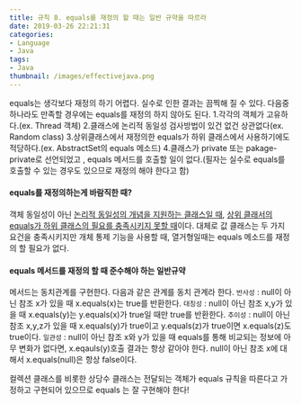 ```yaml
---
title: 규칙 8. equals를 재정의 할 때는 일반 규약을 따르라
date: 2019-03-26 22:21:31
categories:
- Language
- Java
tags:
- Java
thumbnail: /images/effectivejava.png
---
```

equals는 생각보다 재정의 하기 어렵다. 실수로 인한 결과는 끔찍해 질 수 있다.
 다음중 하나라도 만족할 경우에는 equals를 재정의 하지 않아도 된다.
1.각각의 객체가 고유하다.(ex. Thread 객체)
2.클래스에 논리적 동일성 검사방법이 있건 없건 상관없다(ex. Random class)
3.상위클래스에서 재정의한 equals가 하위 클래스에서 사용하기에도 적당하다.(ex. AbstractSet의 equals 메소드)
4.클래스가 private 또는 pakage-private로 선언되었고 , equals 메서드를 호출할 일이 없다.(필자는 실수로 equals를 호출할 수 있는 경우도 있으므로 재정의 해야 한다고 함)

#### equals를 재정의하는게 바람직한 때?
객체 동일성이 아닌 <u>논리적 동일성의 개념을 지원하는 클래스일 때</u>, <u>상위 클래서의 equals가 하위 클래스의 필요를 충족시키지 못할 때</u>이다.
대체로 값 클래스는 두 가지 요건을 충족시키지만 개체 통제 기능을 사용할 때, 열거형일때는 equals 메소드를 재정의 할 필요가 없다.

#### equals 메서드를 재정의 할 때 준수해야 하는 일반규약
메서드는 동치관계를 구현한다. 다음과 같은 관계를 동치 관계라 한다.
`반사성` : null이 아닌 참조 x가 있을 때 x.equals(x)는 true를 반환한다.
`대칭성` : null이 아닌 참조 x,y가 있을 때 x.equals(y)는 y.equals(x)가 true일 때만 true를 반환한다.
`추이성` : null이 아닌 참조 x,y,z가 있을 때 x.equals(y)가 true이고 y.equals(z)가 true이면 x.equals(z)도 true이다.
`일관성` : null이 아닌 참조 x와 y가 있을 때  equals를 통해 비교되는 정보에 아무 변화가 없다면, x.eqauls(y)호출 결과는 항상 같아야 한다.
null이 아닌 참조 x에 대해서 x.equals(null)은 항상 false이다.

컬렉션 클래스를 비롯한 상당수 클래스는 전달되는 객체가 equals 규칙을 따른다고 가정하고 구현되어 있으므로 equals 는 잘 구현해야 한다!
